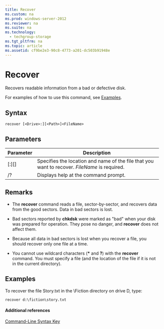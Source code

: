 ```yaml
---
title: Recover
ms.custom: na
ms.prod: windows-server-2012
ms.reviewer: na
ms.suite: na
ms.technology: 
  - techgroup-storage
ms.tgt_pltfrm: na
ms.topic: article
ms.assetid: cf9be2e3-90c8-4773-a201-dc503b91948e
---
```

# Recover
Recovers readable information from a bad or defective disk.

For examples of how to use this command, see [Examples](#BKMK_examples).

## Syntax

```
recover [<Drive>:][<Path>]<FileName>
```

## Parameters

|Parameter|Description|
|-------------|---------------|
|[<Drive>:][<Path>]<FileName>|Specifies the location and name of the file that you want to recover. *FileName* is required.|
|/?|Displays help at the command prompt.|

## Remarks

-   The **recover** command reads a file, sector-by-sector, and recovers data from the good sectors. Data in bad sectors is lost.

-   Bad sectors reported by **chkdsk** were marked as "bad" when your disk was prepared for operation. They pose no danger, and **recover** does not affect them.

-   Because all data in bad sectors is lost when you recover a file, you should recover only one file at a time.

-   You cannot use wildcard characters (**\*** and **?**) with the **recover** command. You must specify a file (and the location of the file if it is not in the current directory).

## <a name="BKMK_examples"></a>Examples
To recover the file Story.txt in the \Fiction directory on drive D, type:

```
recover d:\fiction\story.txt 
```

#### Additional references
[Command-Line Syntax Key](Command-Line-Syntax-Key.md)


